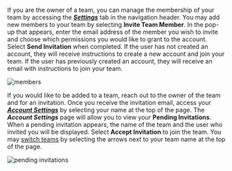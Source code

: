 If you are the owner of a team, you can manage the membership of your team by accessing the [***Settings***](/docs/dashboard/team-settings) tab in the navigation header. You may add new members to your team by selecting **Invite Team Member**. In the pop-up that appears, enter the email address of the member you wish to invite and choose which permissions you would like to grant to the account. Select **Send Invitation** when completed. If the user has not created an account, they will receive instructions to create a new account and join your team. If the user has previously created an account, they will receive an email with instructions to join your team.

![members](/documentation/media/dashboard/dev/team-settings-members.jpg)

If you would like to be added to a team, reach out to the owner of the team and for an invitation. Once you receive the invitation email, access your [***Account Settings***](/docs/dashboard/account-settings) by selecting your name at the top of the page. The ***Account Settings*** page will allow you to view your **Pending Invitations**. When a pending invitation appears, the name of the team and the user who invited you will be displayed. Select **Accept Invitation** to join the team. You may [switch teams](/docs/dashboard/switching-teams) by selecting the arrows next to your team name at the top of the page.

![pending invitations](/documentation/media/dashboard/dev/account-settings-invite.jpg)
